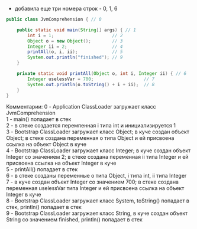 * добавила еще три номера строк - 0, 1, 6

```java
public class JvmComprehension { // 0

    public static void main(String[] args) { // 1
        int i = 1;                      // 2
        Object o = new Object();        // 3
        Integer ii = 2;                 // 4
        printAll(o, i, ii);             // 5
        System.out.println("finished"); // 9
    }

    private static void printAll(Object o, int i, Integer ii) { // 6
        Integer uselessVar = 700;                   // 7
        System.out.println(o.toString() + i + ii);  // 8
    }
}
```

Комментарии:
0 - Application ClassLoader загружает класс JvmComprehension  
1 - main() попадает в стек  
2 - в стеке создается перемпенная i типа int и инициализируется 1  
3 - Bootstrap ClassLoader загружает класс Object; в куче создан объект Object; в стеке создана переменная о типа Object
и ей присвоена ссылка на объект Object в куче  
4 - Bootstrap ClassLoader загружает класс Integer; в куче создан объект Integer со значением 2; в стеке создана переменная ii типа Integer
и ей присвоена ссылка на объект Integer в куче  
5 - printAll() попадает в стек  
6 - в стеке созданы переменные o типа Object, i типа int, ii типа Integer  
7 - в куче создан объект Integer со значением 700; в стеке создана переменная uselessVar типа Integer
и ей присвоена ссылка на объект Integer в куче  
8 - Bootstrap ClassLoader загружает класс System, toString() попадает в стек, println() попадает в стек  
9 - Bootstrap ClassLoader загружает класс String, в куче создан объект String со значением finished, println() попадает в стек  